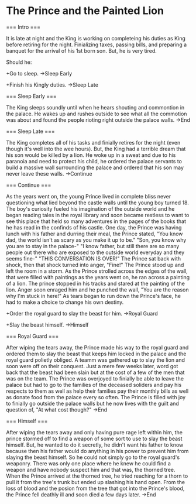 # The Prince and the Painted Lion
=== Intro ===

It is late at night and the King is working on completeing his duties as King before retiring for the night. Finializing taxes, passing bills, and preparing a banquet for the arrival of his 1st born son. But, he is very tired.

Should he:

+Go to sleep.
->Sleep Early

+Finish his Kingly duties.
->Sleep Late

=== Sleep Early ===

The King sleeps soundly until when he hears shouting and commontion in the palace. He wakes up and rushes outside to see what all the commotion was about and found the people rioting right outside the palace walls. ->End

=== Sleep Late ===

The King completes all of his tasks and finially retires for the night (even though it's well into the wee hours). But, the King had a terrible dream that his son would be killed by a lion. He woke up in a sweat and due to his paranoia and need to protect his child, he ordered the palace servants to build a massive wall surrounding the palace and ordered that his son may never leave these walls. ->Continue

=== Continue ===

As the years went on, the young Prince lived in complete bliss never questioning what lied beyond the castle walls until the young boy turned 18. The boy's curiosity fueled his imagination of the outside world and he began reading tales in the royal library and soon became restless to want to see this place that held so many adventures in the pages of the books that he has read in the confinds of his castle.
One day, the Prince was having lunch with his father and durring their meal, the Prince stated, "You know dad, the world isn't as scary as you make it up to be."
"Son, you know why you are to stay in the palace-"
"I know father, but still there are so many people out there who are exposed to the outside world everyday and they seems fine-"
"THIS CONVERSATION IS OVER!"
The Prince sat back with shock, then that shock turned into anger, "Fine!"
The Prince stood up and left the room in a storm.
As the Prince strolled across the edges of the wall, that were filled with paintings as the years went on, he ran across a painting of a lion. The prince stopped in his tracks and stared at the painting of the lion. Anger soon enraged him and he punched the wall, "You are the reason why I'm stuck in here!" As tears began to run down the Prince's face, he had to make a choice to change his own destiny.

+Order the royal guard to slay the beast for him.
->Royal Guard

+Slay the beast himself.
->Himself

=== Royal Guard ===

After wiping the tears away, the Prince made his way to the royal guard and ordered them to slay the beast that keeps him locked in the palace and the royal guard polietly obliged. A teamm was gathered up to slay the lion and soon were off on their conquest. Just a mere few weeks later, word got back that the beast had been slain but at the cost of a few of the men that was on the team. The Prince was overjoyed to finially be able to leave the palace but had to go to the families of the deceased soliders and pay his respects to them as well as help their families pay their monthly bills as well as donate food from the palace every so often. The Prince is filled with joy to finially go outside the palace walls but he now lives with the guilt and question of, "At what cost though?" ->End

=== Himself ===

After wiping the tears away and only having pure rage left within him, the prince stormed off to find a weapon of some sort to use to slay the beast himself. But, he wanted to do it secretly, he didn't want his father to know because then his father would do anything in his power to prevent him from slaying the beast himself. So he could not simply go to the royal guard's weaponry. There was only one place where he knew he could find a weapon and have nobody suspect him and that was, the thorned tree. When the Prince arrived at the thorned tree, he tried reaching for a thorn to pull it from the tree's trunk but ended up slashing his hand open. From the loss of blood and the posion from the tree that got into the Prince's blood, the Prince fell deathly ill and soon died a few days later. ->End

